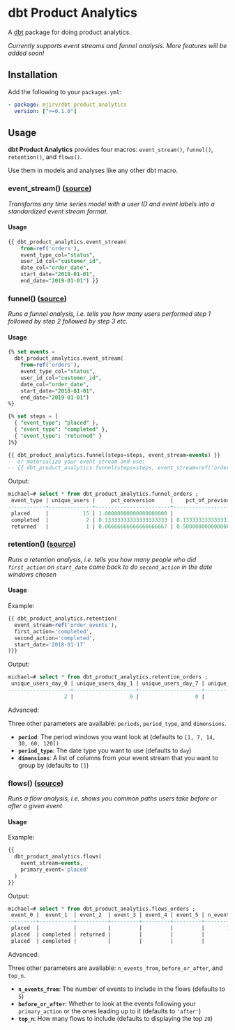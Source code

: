 # dbt Product Analytics

A [dbt](https://docs.getdbt.com/) package for doing product analytics.

_Currently supports event streams and funnel analysis. More features will be added soon!_

## Installation

Add the following to your `packages.yml`:

```yaml
- package: mjirv/dbt_product_analytics
  version: [">=0.1.0"]
```

## Usage

**dbt Product Analytics** provides four macros: `event_stream()`, `funnel()`, `retention()`, and `flows()`.

Use them in models and analyses like any other dbt macro.

### event_stream() ([source](https://github.com/mjirv/dbt_product_analytics/blob/main/macros/event_stream.sql))

_Transforms any time series model with a user ID and event labels into a standardized event stream format._

#### Usage

```sql
{{ dbt_product_analytics.event_stream(
    from=ref('orders'),
    event_type_col="status",
    user_id_col="customer_id",
    date_col="order_date",
    start_date="2018-01-01",
    end_date="2019-01-01") }}
```

### funnel() ([source](https://github.com/mjirv/dbt_product_analytics/blob/main/macros/funnel.sql))

_Runs a funnel analysis, i.e. tells you how many users performed step 1 followed by step 2 followed by step 3 etc._

#### Usage

```sql
{% set events =
  dbt_product_analytics.event_stream(
    from=ref('orders'),
    event_type_col="status",
    user_id_col="customer_id",
    date_col="order_date",
    start_date="2018-01-01",
    end_date="2019-01-01")
%}

{% set steps = [
  { "event_type": "placed" },
  { "event_type": "completed" },
  { "event_type": "returned" }
]%}

{{ dbt_product_analytics.funnel(steps=steps, event_stream=events) }}
-- or materialize your event stream and use:
-- {{ dbt_product_analytics.funnel(steps=steps, event_stream=ref('order_events')) }}
```

Output:

```sql
michael=# select * from dbt_product_analytics.funnel_orders ;
 event_type | unique_users |     pct_conversion     |    pct_of_previous
------------+--------------+------------------------+------------------------
 placed     |           15 | 1.00000000000000000000 |
 completed  |            2 | 0.13333333333333333333 | 0.13333333333333333333
 returned   |            1 | 0.06666666666666666667 | 0.50000000000000000000
```

### retention() ([source](https://github.com/mjirv/dbt_product_analytics/blob/main/macros/retention.sql))

_Runs a retention analysis, i.e. tells you how many people who did `first_action` on `start_date` came back to do `second_action` in the date windows chosen_

#### Usage

Example:

```sql
{{ dbt_product_analytics.retention(
  event_stream=ref('order_events'),
  first_action='completed',
  second_action='completed',
  start_date='2018-01-17'
)}}
```

Output:

```sql
michael=# select * from dbt_product_analytics.retention_orders ;
 unique_users_day_0 | unique_users_day_1 | unique_users_day_7 | unique_users_day_14 | unique_users_day_30 | unique_users_day_60 | unique_users_day_120
--------------------+--------------------+--------------------+---------------------+---------------------+---------------------+----------------------
                  2 |                  0 |                  0 |                   0 |                   0 |                   0 |                    1
```

Advanced:

Three other parameters are available: `periods`, `period_type`, and `dimensions`.

- **`period`**: The period windows you want look at (defaults to `[1, 7, 14, 30, 60, 120])`
- **`period_type`**: The date type you want to use (defaults to `day`)
- **`dimensions`**: A list of columns from your event stream that you want to group by (defaults to `[]`)

### flows() ([source](https://github.com/mjirv/dbt_product_analytics/blob/main/macros/flows.sql))

_Runs a flow analysis, i.e. shows you common paths users take before or after a given event_

#### Usage

Example:

```sql
{{
  dbt_product_analytics.flows(
    event_stream=events,
    primary_event='placed'
  )
}}
```

Output:

```sql
michael=# select * from dbt_product_analytics.flows_orders ;
 event_0 |  event_1  | event_2  | event_3 | event_4 | event_5 | n_events
---------+-----------+----------+---------+---------+---------+----------
 placed  |           |          |         |         |         |       13
 placed  | completed | returned |         |         |         |        1
 placed  | completed |          |         |         |         |        1
```

Advanced:

Three other parameters are available: `n_events_from`, `before_or_after`, and `top_n`.

- **`n_events_from`**: The number of events to include in the flows (defaults to `5`)
- **`before_or_after`**: Whether to look at the events following your `primary_action` or the ones leading up to it (defaults to `'after'`)
- **`top_n`**: How many flows to include (defaults to displaying the top `20`)

